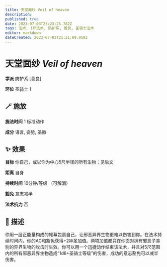 ```yaml
---
title: 天堂面纱 Veil of heaven
description: 
published: true
date: 2023-07-03T23:23:25.782Z
tags: 法术, 1环法术, 防护系, 善良, 圣骑士法术
editor: markdown
dateCreated: 2023-07-03T21:21:09.059Z
---
```


# **天堂面纱** *Veil of heaven*

**学派** 防护系 \[善良\] 

**环位** 圣骑士 1

## 🪄 施放

**施法时间** 1 标准动作

**成分** 语言, 姿势, 圣徽

## ✨ 效果 

**目标** 你自己，或以你为中心5尺半径的所有生物；见后文 

**距离** 自身  

**持续时间** 10分钟/等级 （可解消） 

**豁免** 意志减半

**法术抗力** 否

## 📖 描述

你用一层正能量构成的帷幕包裹自己，让邪恶异界生物更难以伤害到你。在法术持续时间内，你的AC和豁免获得+2神圣加值。两项加值都只在你面对拥有邪恶子类别的异界生物的攻击时生效。你可以用一个迅捷动作结束该法术，并且对5尺范围内的所有邪恶异界生物造成“1d8+圣骑士等级”的伤害，成功的意志豁免可以减半伤害。
    
